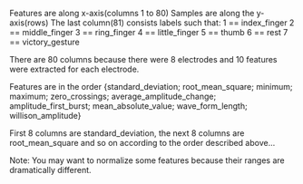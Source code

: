 Features are along x-axis(columns 1 to 80)
Samples are along the y-axis(rows)
The last column(81) consists labels such that:
1 == index_finger
2 == middle_finger
3 == ring_finger
4 == little_finger
5 == thumb
6 == rest
7 == victory_gesture

There are 80 columns because there were 8 electrodes and 10 features were extracted for each electrode.

Features are in the order {standard_deviation; root_mean_square; minimum; maximum; zero_crossings; average_amplitude_change; amplitude_first_burst; mean_absolute_value; wave_form_length; willison_amplitude}

First 8 columns are standard_deviation, the next 8 columns are root_mean_square and so on according to the order described above...

Note: You may want to normalize some features because their ranges are dramatically different.
